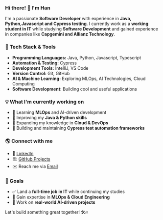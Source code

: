 ### Hi there! 👋 I'm Han

I'm a passionate **Software Developer** with experience in **Java, Python,Javascript and Cypress testing**.
I currently work as a **working student in IT** while studying **Software Development** and gained experience in companies like **Capgemini and Allianz Technology**. 


### 🚀 **Tech Stack & Tools**

- **Programming Languages:** Java, Python, Javascript, Typescript
- **Automation & Testing:** Cypress
- **Development Tools:** IntelliJ, VS Code
- **Version Control:** Git, GitHub
- **AI & Machine Learning:** Exploring MLOps, AI Technologies, Cloud Computing
- **Software Development:** Building cool and useful applications

### 💡 **What I'm currently working on**

- 🌱 Learning **MLOps** and AI-driven development
- 🔨 Improving my **Java & Python skills**
- 📖 Expanding my knowledge in **Cloud & DevOps**
- 🚀 Building and maintaining **Cypress test automation frameworks**

### 🌎 **Connect with me**

- 💼 [LinkedIn](https://www.linkedin.com/in/your-profile)  
- 🏗️ [GitHub Projects](https://github.com/Han-90)  
- ✉️ Reach me via [Email](mailto:goekhan.oezdemir90@googlemail.com)

### 🎯 **Goals**

- ✅ Land a **full-time job in IT** while continuing my studies
- 🚀 Gain expertise in **MLOps & Cloud Engineering**
- 🔧 Work on **real-world AI-driven projects**

Let's build something great together! 🛠️🔥
